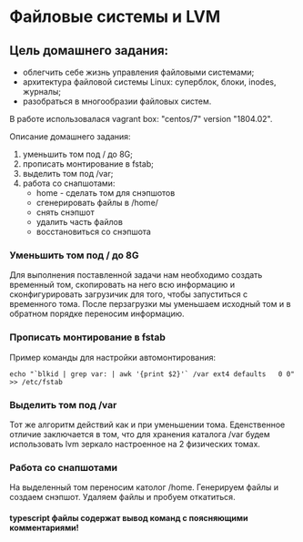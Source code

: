 # Файловые системы и LVM

## Цель домашнего задания:
 - облегчить себе жизнь управления файловыми системами;
 - архитектура файловой системы Linux: суперблок, блоки, inodes, журналы;
 - разобраться в многообразии файловых систем.

В работе использовалася vagrant box: "centos/7" version "1804.02".

Описание домашнего задания:
1) уменьшить том под / до 8G;
2) прописать монтирование в fstab;
3) выделить том под /var;
4) работа со снапшотами:
    - home - сделать том для снэпшотов
    - сгенерировать файлы в /home/
    - снять снэпшот
    - удалить часть файлов
    - восстановиться со снэпшота

### Уменьшить том под / до 8G
Для выполнения поставленной задачи нам необходимо создать временный том, скопировать на него всю информацию и сконфигурировать загрузичик для того, чтобы запуститься с временного тома. После перзагрузки мы уменьшаем исходный том и в обратном порядке переносим информацию.
### Прописать монтирование в fstab
Пример команды для настройки автомонтирования:

```echo "`blkid | grep var: | awk '{print $2}'` /var ext4 defaults  
 0 0" >> /etc/fstab```
### Выделить том под /var
Тот же алгоритм действий как и при уменьшении тома. Еденственное отличие заключается в том, что для хранения каталога /var будем использовать lvm зеркало настроенное на 2 физических томах.
### Работа со снапшотами
На выделенный том переносим католог /home. Генерируем файлы и создаем снэпшот. Удаляем файлы и пробуем откатиться.

#### typescript файлы содержат вывод команд с поясняющими комментариями!

